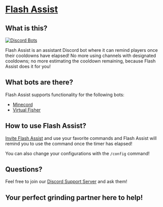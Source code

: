 # [Flash Assist](https://flash-assist.glitch.me)

## What is this?

[![Discord Bots](https://top.gg/api/widget/upvotes/836581672811495465.svg)](https://top.gg/bot/836581672811495465)

Flash Assist is an assistant Discord bot where it can remind players once their cooldowns have elapsed! No more using channels with designated cooldowns; no more estimating the cooldown remaining, because Flash Assist does it for you!

## What bots are there?

Flash Assist supports functionality for the following bots:

- [Minecord](https://top.gg/bot/625363818968776705)
- [Virtual Fisher](https://virtualfisher.com/)

## How to use Flash Assist?

[Invite Flash Assist](https://discord.com/api/oauth2/authorize?client_id=836581672811495465&permissions=321536&redirect_uri=https%3A%2F%2Fdiscord.com%2Finvite%2FfJt6yFeD5v&response_type=code&scope=identify%20bot%20applications.commands) and use your favorite commands and Flash Assist will remind you to use the command once the timer has elapsed!

You can also change your configurations with the `/config` command!

## Questions?

Feel free to join our [Discord Support Server](https://discord.com/invite/fJt6yFeD5v) and ask them!

## Your perfect grinding partner here to help!
